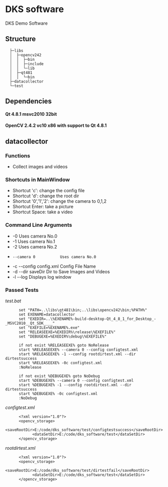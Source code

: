 DKS software
============

DKS Demo Software

## Structure

      ├─libs
      │  ├─opencv242
      │  │  ├─bin
      │  │  ├─include
      │  │  └─lib
      │  ├─qt481
      │  │  └─bin
      ├─datacollector
      └─test

## Dependencies

#### Qt 4.8.1 msvc2010 32bit

#### OpenCV 2.4.2 vc10 x86 with support to Qt 4.8.1

## datacollector

### Functions

+ Collect images and videos

### Shortcuts in MainWindow

+ Shortcut 'c': change the config file
+ Shortcut 'd': change the root dir
+ Shortcut '0','1','2': change the camera to 0,1,2
+ Shortcut Enter: take a picture
+ Shortcut Space: take a video

### Command Line Arguments

+ -0                       Uses camera No.0
+ -1                       Uses camera No.1
+ -2                       Uses camera No.2
+     --camera 0           Uses camera No.0
+ -c  --config config.xml  Config File Name
+ -d  --dir saveDir        Dir to Save Images and Videos
+ -l  --log                Displays log window

### Passed Tests

_test.bat_

```{batch}
      set "PATH=..\libs\qt481\bin;..\libs\opencv242\bin;%PATH%"
      set EXENAME=datacollector
      set "EXEDIR=..\%EXENAME%-build-desktop-Qt_4_8_1_for_Desktop_-_MSVC2010__Qt_SDK____"
      set "EXEFILE=%EXENAME%.exe"
      set "RELEASEEXE=%EXEDIR%\release\%EXEFILE%"
      set "DEBUGEXE=%EXEDIR%\debug\%EXEFILE%"
      
      if not exist %RELEASEEXE% goto NoRelease
      start %RELEASEEXE% --camera 0 --config configtest.xml
      start %RELEASEEXE% -1 --config rootdirtest.xml --dir dirtestsuccess
      start %RELEASEEXE% -0c configtest.xml
      :NoRelease
      
      if not exist %DEBUGEXE% goto NoDebug
      start %DEBUGEXE% --camera 0 --config configtest.xml
      start %DEBUGEXE% -1 --config rootdirtest.xml --dir dirtestsuccess
      start %DEBUGEXE% -0c configtest.xml
      :NoDebug
``````
_configtest.xml_

```
      <?xml version="1.0"?>
      <opencv_storage>
            <saveRootDir>E:/code/dks_software/test/configtestsuccess</saveRootDir>
            <dataSetDir>E:/code/dks_software/test</dataSetDir>
      </opencv_storage>

``````

_rootdirtest.xml_

```
      <?xml version="1.0"?>
      <opencv_storage>
            <saveRootDir>E:/code/dks_software/test/dirtestfail</saveRootDir>
            <dataSetDir>E:/code/dks_software/test</dataSetDir>
      </opencv_storage>
``````
